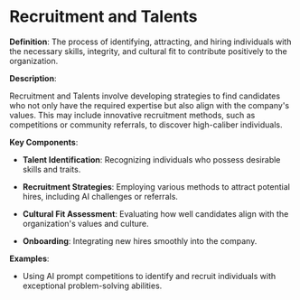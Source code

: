 # Recruitment and Talents

**Definition**: The process of identifying, attracting, and hiring individuals with the necessary skills, integrity, and cultural fit to contribute positively to the organization.

**Description**:

Recruitment and Talents involve developing strategies to find candidates who not only have the required expertise but also align with the company's values. This may include innovative recruitment methods, such as competitions or community referrals, to discover high-caliber individuals.

**Key Components**:

- **Talent Identification**: Recognizing individuals who possess desirable skills and traits.

- **Recruitment Strategies**: Employing various methods to attract potential hires, including AI challenges or referrals.

- **Cultural Fit Assessment**: Evaluating how well candidates align with the organization's values and culture.

- **Onboarding**: Integrating new hires smoothly into the company.

**Examples**:

- Using AI prompt competitions to identify and recruit individuals with exceptional problem-solving abilities. 